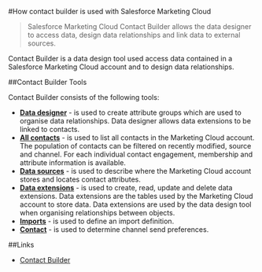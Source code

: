 #How contact builder is used with Salesforce Marketing Cloud

> Salesforce Marketing Cloud Contact Builder allows the data designer to access data, design data relationships and link data to external sources.

Contact Builder is a data design tool used access data contained in a Salesforce Marketing Cloud account and to design data relationships. 

##Contact Builder Tools

Contact Builder consists of the following tools:

* [**Data designer**](https://help.marketingcloud.com/en/documentation/contact_builder/data_designer/) - is used to create attribute groups which are used to organise data relationships. Data designer allows data extensions to be linked to contacts.
* [**All contacts**](https://help.marketingcloud.com/en/documentation/contact_builder/all_contacts/) - is used to list all contacts in the Marketing Cloud account. The population of contacts can be filtered on recently modified, source and channel. For each individual contact engagement, membership and attribute information is available.
* [**Data sources**](https://help.marketingcloud.com/en/documentation/contact_builder/data_sources/) - is used to describe where the Marketing Cloud account stores and locates contact attributes.
* [**Data extensions**](https://help.marketingcloud.com/en/documentation/contact_builder/data_extensions/) - is used to create, read, update and delete data extensions. Data extensions are the tables used by the Marketing Cloud account to store data. Data extensions are used by the data design tool when organising relationships between objects.
* [**Imports**](https://help.marketingcloud.com/en/documentation/contact_builder/imports/) - is used to define an import definition.
* [**Contact**](https://help.marketingcloud.com/en/documentation/contact_builder/contacts_configuration/) - is used to determine channel send preferences. 



##Links

* [Contact Builder](https://help.marketingcloud.com/en/documentation/contact_builder/)

